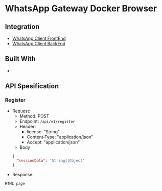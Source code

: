 # WhatsApp Gateway Docker Browser
## Integration
- [WhatsApp Client FrontEnd](https://github.com/haqiramadhani/WACFE)
- [WhatsApp Client BackEnd](https://github.com/haqiramadhani/WACBE)
## Built With
- 
## API Spesification
### Register
- Request:
  - Method: POST
  - Endpoint: `/api/v1/register`
  - Header:
    - license: "String"
    - Content-Type: "application/json"
    - Accept: "application/json"
  - Body
  ```json
  {
    "sessionData": "String||Object"
  }
  ```
- Response:
```html
HTML page
```
